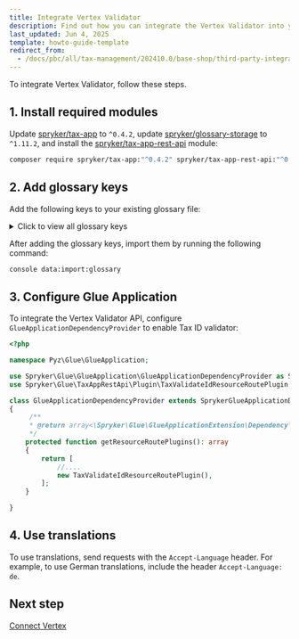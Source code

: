 ```yaml
---
title: Integrate Vertex Validator
description: Find out how you can integrate the Vertex Validator into your Spryker shop
last_updated: Jun 4, 2025
template: howto-guide-template
redirect_from:
  - /docs/pbc/all/tax-management/202410.0/base-shop/third-party-integrations/vertex/install-vertex/integrate-taxamo.html
---
```


To integrate Vertex Validator, follow these steps.

## 1. Install required modules

Update [spryker/tax-app](https://github.com/spryker/tax-app) to `^0.4.2`, update [spryker/glossary-storage](https://github.com/spryker/glossary-storage) to `^1.11.2`, and install the [spryker/tax-app-rest-api](https://github.com/spryker/tax-app-rest-api) module:

```bash
composer require spryker/tax-app:"^0.4.2" spryker/tax-app-rest-api:"^0.2.0" spryker/glossary-storage:"^1.11.2" --update-with-dependencies
```

## 2. Add glossary keys

Add the following keys to your existing glossary file:

<details>
<summary>Click to view all glossary keys</summary>

```csv
key,translation,locale
tax_app.vertex.tax-number-country-blocked,Dieses Land ist in den Einstellungen blockiert.,de_DE
tax_app.vertex.tax-number-validation-not-available,Die Steuernummer konnte nicht durch den Dienst überprüft werden.,de_DE
tax_app.vertex.tax-number-ignored,"Die Steuernummer wurde ignoriert, da Nummern für diese Region, dieses Land oder diesen Verkäufer blockiert wurden.",de_DE
tax_app.vertex.tax-number-syntax-valid,Das Format der Steuernummer ist korrekt. Es wurden jedoch keine weiteren Prüfungen durchgeführt.,de_DE
tax_app.vertex.tax-number-syntax-invalid,Das Format der Steuernummer ist ungültig.,de_DE
tax_app.vertex.tax-number-considered-valid-in-domestic-country,Die Steuernummer ist im Heimatland des Verkäufers gültig.,de_DE
tax_app.vertex.tax-number-valid-according-to-external-service,Die Steuernummer wurde erfolgreich bei der Steuerbehörde validiert.,de_DE
tax_app.vertex.tax-number-invalid-according-to-external-service,Die Steuernummer wurde bei der Steuerbehörde überprüft und ist ungültig.,de_DE
tax_app.vertex.tax-number-validation-requested-additional-interactions,"Die Steuerbehörde verlangt zusätzliche Informationen (z. B. CAPTCHA), um die Nummer zu validieren.",de_DE
tax_app.vertex.tax-number-service-temporarily-unavailable,Der Validierungsdienst ist vorübergehend nicht erreichbar.,de_DE
tax_app.vertex.tax-number-syntax-considered-valid-but-not-verified,"Das Format der Steuernummer ist korrekt, aber der Status konnte nicht bestätigt werden, da der externe Dienst nicht reagierte.",de_DE
tax_app.vertex.tax-number-country-blocked,This county is blocked in the settings.,en_US
tax_app.vertex.tax-number-validation-not-available,The service was not able to validate this number.,en_US
tax_app.vertex.tax-number-ignored,"The number is ignored because the settings have been changed to block numbers for this region, country or seller.",en_US
tax_app.vertex.tax-number-syntax-valid,"The syntax of the ID is valid. However, no further validations were done. In cases where a checksum is required, like for India, the ID is considered valid if the syntax is valid and the checksum is not configured.",en_US
tax_app.vertex.tax-number-syntax-invalid,The syntax of the ID is invalid.,en_US
tax_app.vertex.tax-number-considered-valid-in-domestic-country,The Tax ID is valid in the domestic country of the supplier.,en_US
tax_app.vertex.tax-number-valid-according-to-external-service,The Tax ID has been validated against the Tax Authority's database of Tax IDs and is valid.,en_US
tax_app.vertex.tax-number-invalid-according-to-external-service,The Tax ID has been validated against the Tax Authority's database of Tax IDs and is invalid.,en_US
tax_app.vertex.tax-number-validation-requested-additional-interactions,"The Tax Authority has requested additional parameters. For example, a country might require CAPTCHA validation and needs more information before they can validate the ID.",en_US
tax_app.vertex.tax-number-service-temporarily-unavailable,Could not connect to validation service due to temporary unavailability of the service.,en_US
tax_app.vertex.tax-number-syntax-considered-valid-but-not-verified,The Tax ID syntax is valid but the ID's status could not be verified by the external service. This occurs when the on-error settings is set to syntax-check and external service does not respond.,en_US
tax_app.vertex.invalid-request-data,Invalid request data.,en_US
tax_app.vertex.invalid-request-data,Ungültige Anfragedaten.,de_DE
tax_app.vertex.tax-app-disabled,Tax service is disabled.,en_US
tax_app.vertex.tax-app-disabled,Die Steueranwendung ist deaktiviert.,de_DE
tax_app.vertex.tax-validator-unavailable,Tax Validator API is unavailable.,en_US
tax_app.vertex.tax-validator-unavailable,Die Steuerprüfungs-API ist nicht verfügbar.,de_DE
tax_app.vertex.validator-api-inactive,Unable to connect to Vertex Validator API: vertex app or tax id validation is inactive.,en_US
tax_app.vertex.validator-api-inactive,Verbindung zur Vertex Validator API fehlgeschlagen: Die Vertex-Anwendung oder der Steuernummern-Prüfdienst ist nicht aktiv.,de_DE
tax_app.vertex.request-failed,Request to Vertex API failed.,en_US
tax_app.vertex.request-failed,Anfrage an die Vertex-API fehlgeschlagen.,de_DE
tax_app.vertex.invalid-credentials,Invalid credentials.,en_US
tax_app.vertex.invalid-credentials,Ungültige Anmeldeinformationen.,de_DE
```
</details>

After adding the glossary keys, import them by running the following command:

```bash
console data:import:glossary
```

## 3. Configure Glue Application

To integrate the Vertex Validator API, configure `GlueApplicationDependencyProvider` to enable Tax ID validator:

```php
<?php

namespace Pyz\Glue\GlueApplication;

use Spryker\Glue\GlueApplication\GlueApplicationDependencyProvider as SprykerGlueApplicationDependencyProvider;
use Spryker\Glue\TaxAppRestApi\Plugin\TaxValidateIdResourceRoutePlugin;

class GlueApplicationDependencyProvider extends SprykerGlueApplicationDependencyProvider
{
     /**
     * @return array<\Spryker\Glue\GlueApplicationExtension\Dependency\Plugin\ResourceRoutePluginInterface>
     */
    protected function getResourceRoutePlugins(): array
    {
        return [
            //....
            new TaxValidateIdResourceRoutePlugin(),
        ];
    }

}
```

## 4. Use translations

To use translations, send requests with the `Accept-Language` header. For example, to use German translations, include the header `Accept-Language: de`.

## Next step

[Connect Vertex](/docs/pbc/all/tax-management/{{page.version}}/base-shop/third-party-integrations/vertex/connect-vertex.html)
